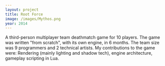 ```yaml
---
layout: project
title: Root Force
image: /images/Mythos.png
year: 2014
---
```


A third-person multiplayer team deathmatch game for 10 players. The game was written "from scratch", with its own engine, in 6 months. The team size was 9 programmers and 2 technical artists. My contributions to the game were: Rendering (mainly lighting and shadow tech), engine architecture, gameplay scripting in Lua.